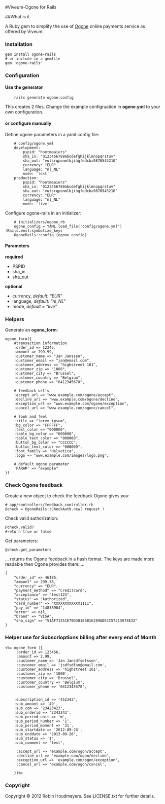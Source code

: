 #Viveum-Ogone for Rails


##What is it

A Ruby gem to simplify the use of [Ogone](http://www.ogone.com) online payments service as offered by Viveum.

### Installation
	gem install ogone-rails
	# or include in a gemfile
	gem 'ogone-rails'

### Configuration

#### Use the generator
		
		rails generate ogone:config
		
This creates 2 files. Change the example configruation in **ogone.yml** to your own configuration.


	
#### or configure manually

Define ogone parameters in a yaml config file:
		
		# config/ogone.yml
		development:
  			pspid: "hoetmaaiers"
  			sha_in: "0123456789abcdefghijklmnopqrstuv"
  			sha_out: "vutsrqponmlkjihgfedcba9876543210"
  			currency: "EUR"
  			language: "nl_NL"
  			mode: 'test'
  		production:
  			pspid: "hoetmaaiers"
  			sha_in: "0123456789abcdefghijklmnopqrstuv"
  			sha_out: "vutsrqponmlkjihgfedcba9876543210"
  			currency: "EUR"
  			language: "nl_NL"
  			mode: 'live'

Configure ogone-rails in an initializer:
		
		# initializers/ogone.rb
		ogone_config = YAML.load_file('config/ogone.yml')[Rails.env].symbolize_keys
		OgoneRails::config (ogone_config)
		

#### Parameters	
__required__

* PSPID
* sha_in
* sha_out

__optional__

* currency,  _default: "EUR"_
* language, _default: "nl_NL"_
* mode, _default = "live"_



### Helpers
Generate an **ogone_form**:

	ogone_form({
		#transaction information
    	:order_id => 12345, 
    	:amount => 299.99, 
    	:customer_name => "Jan Janssen",
    	:customer_email => "jan@email.com",
   		:customer_address => "highstreet 101",
   		:customer_zip => "1000",
    	:customer_city => "Brussel",
    	:customer_country => "Belgium",
    	:customer_phone => "0412345678",
    	
    	# feedback url's
    	:accept_url => "www.example.com/ogone/accept",
    	:decline_url => "www.example.com/ogone/decline",
    	:exception_url => "www.example.com/ogone/exception",
    	:cancel_url => "www.example.com/ogone/cancel",
    	
    	# look and feel
    	:title => "lorem ipsum",
    	:bg_color => "FFFFFF",
    	:text_color => "000000",
    	:table_bg_color => "000000",
    	:table_text_color => "000000",    	
    	:button_bg_color => "CCCCCC",
    	:button_text_color => "000000",
    	:font_family => "Helvetica",
    	:logo => "www.example.com/images/logo.png",
    	
    	# default ogone parameter
    	'PARAM' => "example"
   	})

### Check Ogone feedback

Create a new object to check the feedback Ogone gives you:

	# app/controllers/feedback_controller.rb
    @check = OgoneRails::CheckAuth.new( request )

Check valid authorization:
	
	@check.valid?
	#return true or false

Get parameters:
	
	@check.get_parameters
	
… returns the Ogone feedback in a hash format. The keys are made more readable then Ogone provides them: …

	{
		"order_id" => 46185, 
		"amount" => 299.38, 
		"currency" => "EUR", 
		"payment_method" => "CreditCard",
		"acceptance" => "test123", 
		"status" => "Authorized", 
		"card_number" => "XXXXXXXXXXXX1111",
		"pay_id" => "14838904", 
		"error" => nil, 
		"brand" => "VISA",
		"sha_sign" => "51AF71351E79DD0186816289AD53C57213978E32"
	}
	
### Helper use for Subscrioptions billing after every end of Month

	<%= ogone_form ({
         :order_id => 123456,
         :amount => 2.99,
         :customer_name => 'Jan Jansdfsdfssen',
         :customer_email => 'jsdfsdfan@email.com',
         :customer_address => 'highstreet 101',
         :customer_zip => '1000',
         :customer_city => 'Brussel',
         :customer_country => 'Belgium',
         :customer_phone => '0412345678',


        :subscription_id => '452343',
        :sub_amount => '49',
        :sub_com => '23423423',
        :sub_orderid => '2343243',
        :sub_period_unit => 'm',
        :sub_period_number => '1',
        :sub_period_moment => '31',
        :sub_startdate => '2012-09-28',
        :sub_enddate => '2013-09-28',
        :sub_status => '1',
        :sub_comment => 'test',

         :accept_url => 'example.com/ogon/accept',
         :decline_url => 'example.com/ogon/decline',
         :exception_url => 'example.com/ogon/exception',
         :cancel_url => 'example.com/ogon/cancel',

        })%>

### Copyright
Copyright &copy; 2012 Robin Houdmeyers. See LICENSE.txt for further details.

